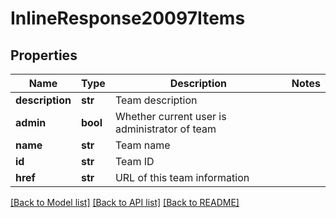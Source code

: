 # InlineResponse20097Items

## Properties
Name | Type | Description | Notes
------------ | ------------- | ------------- | -------------
**description** | **str** | Team description | 
**admin** | **bool** | Whether current user is administrator of team | 
**name** | **str** | Team name | 
**id** | **str** | Team ID | 
**href** | **str** | URL of this team information | 

[[Back to Model list]](../README.md#documentation-for-models) [[Back to API list]](../README.md#documentation-for-api-endpoints) [[Back to README]](../README.md)



